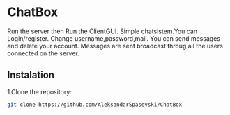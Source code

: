 # ChatBox

Run the server then Run the ClientGUI. Simple chatsistem.You can Login/register. Change username,password,mail. You can send messages and delete your account. Messages are sent broadcast throug all the users connected on the server.

## Instalation
1.Clone the repository: 
```bash
git clone https://github.com/AleksandarSpasevski/ChatBox
